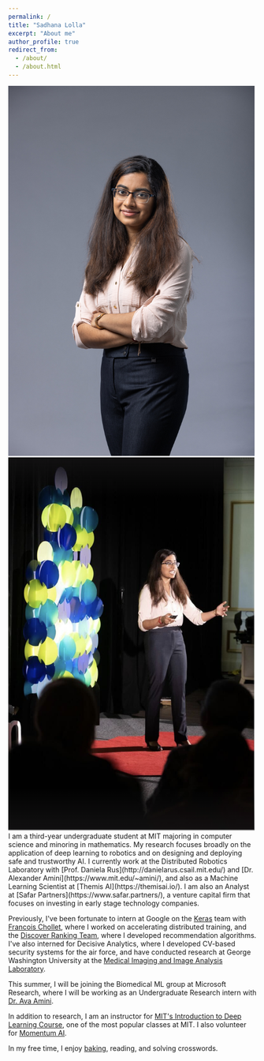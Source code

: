 ```yaml
---
permalink: /
title: "Sadhana Lolla"
excerpt: "About me"
author_profile: true
redirect_from: 
  - /about/
  - /about.html
---
```

<img src='/images/ted_headshot.jpeg' width='500'>
<img src='/images/ted_action.png' width='500'>
I am a third-year undergraduate student at MIT majoring in computer science and minoring in mathematics. My research focuses broadly on the application of deep learning to robotics and on designing and deploying safe and trustworthy AI. I currently work at the Distributed Robotics Laboratory with [Prof. Daniela Rus](http://danielarus.csail.mit.edu/) and [Dr. Alexander Amini](https://www.mit.edu/~amini/), and also as a Machine Learning Scientist at [Themis AI](https://themisai.io/). I am also an Analyst at [Safar Partners](https://www.safar.partners/), a venture capital firm that focuses on investing in early stage technology companies.

Previously, I've been fortunate to intern at Google on the [Keras](https://keras.io/) team with [Francois Chollet](https://fchollet.com/), where I worked on accelerating distributed training, and the [Discover Ranking Team](https://developers.google.com/search/docs/appearance/google-discover), where I developed recommendation algorithms. I've also interned for Decisive Analytics, where I developed CV-based security systems for the air force, and have conducted research at George Washington University at the [Medical Imaging and Image Analysis Laboratory](https://loewlab.seas.gwu.edu/).

This summer, I will be joining the Biomedical ML group at Microsoft Research, where I will be working as an Undergraduate Research intern with [Dr. Ava Amini](https://avaamini.com/).

In addition to research, I am an instructor for [MIT's Introduction to Deep Learning Course](http://introtodeeplearning.com/), one of the most popular classes at MIT. I also volunteer for [Momentum AI](https://momentumai.org/).

In my free time, I enjoy [baking](https://www.instagram.com/lollabytes/), reading, and solving crosswords.  
